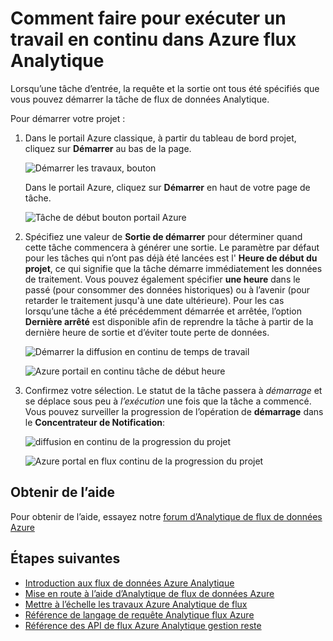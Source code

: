 <properties 
    pageTitle="Comment démarrer la diffusion en continu des travaux dans le flux de données Analytique | Microsoft Azure" 
    description="Comment exécuter une tâche de transmission en continu dans Azure flux Analytique | apprentissage de segments de chemin d’accès."
    keywords="flux de travaux"
    documentationCenter=""
    services="stream-analytics"
    authors="jeffstokes72" 
    manager="jhubbard" 
    editor="cgronlun"/>

<tags 
    ms.service="stream-analytics" 
    ms.devlang="na" 
    ms.topic="article" 
    ms.tgt_pltfrm="na" 
    ms.workload="data-services" 
    ms.date="09/26/2016" 
    ms.author="jeffstok"/>

# <a name="how-to-run-a-streaming-job-in-azure-stream-analytics"></a>Comment faire pour exécuter un travail en continu dans Azure flux Analytique

Lorsqu’une tâche d’entrée, la requête et la sortie ont tous été spécifiés que vous pouvez démarrer la tâche de flux de données Analytique.

Pour démarrer votre projet :

1.  Dans le portail Azure classique, à partir du tableau de bord projet, cliquez sur **Démarrer** au bas de la page.

    ![Démarrer les travaux, bouton](./media/stream-analytics-run-a-job/1-stream-analytics-run-a-job.png)  

    Dans le portail Azure, cliquez sur **Démarrer** en haut de votre page de tâche.

    ![Tâche de début bouton portail Azure](./media/stream-analytics-run-a-job/4-stream-analytics-run-a-job.png)  

2.  Spécifiez une valeur de **Sortie de démarrer** pour déterminer quand cette tâche commencera à générer une sortie. Le paramètre par défaut pour les tâches qui n’ont pas déjà été lancées est l' **Heure de début du projet**, ce qui signifie que la tâche démarre immédiatement les données de traitement. Vous pouvez également spécifier **une heure** dans le passé (pour consommer des données historiques) ou à l’avenir (pour retarder le traitement jusqu'à une date ultérieure). Pour les cas lorsqu’une tâche a été précédemment démarrée et arrêtée, l’option **Dernière arrêté** est disponible afin de reprendre la tâche à partir de la dernière heure de sortie et d’éviter toute perte de données.  

    ![Démarrer la diffusion en continu de temps de travail](./media/stream-analytics-run-a-job/2-stream-analytics-run-a-job.png)  

    ![Azure portail en continu tâche de début heure](./media/stream-analytics-run-a-job/5-stream-analytics-run-a-job.png)  

3.  Confirmez votre sélection. Le statut de la tâche passera à *démarrage* et se déplace sous peu à *l’exécution* une fois que la tâche a commencé. Vous pouvez surveiller la progression de l’opération de **démarrage** dans le **Concentrateur de Notification**:

    ![diffusion en continu de la progression du projet](./media/stream-analytics-run-a-job/3-stream-analytics-run-a-job.png)  

    ![Azure portal en flux continu de la progression du projet](./media/stream-analytics-run-a-job/6-stream-analytics-run-a-job.png)  

## <a name="get-help"></a>Obtenir de l’aide
Pour obtenir de l’aide, essayez notre [forum d’Analytique de flux de données Azure](https://social.msdn.microsoft.com/Forums/en-US/home?forum=AzureStreamAnalytics)

## <a name="next-steps"></a>Étapes suivantes

- [Introduction aux flux de données Azure Analytique](stream-analytics-introduction.md)
- [Mise en route à l’aide d’Analytique de flux de données Azure](stream-analytics-get-started.md)
- [Mettre à l’échelle les travaux Azure Analytique de flux](stream-analytics-scale-jobs.md)
- [Référence de langage de requête Analytique flux Azure](https://msdn.microsoft.com/library/azure/dn834998.aspx)
- [Référence des API de flux Azure Analytique gestion reste](https://msdn.microsoft.com/library/azure/dn835031.aspx)
